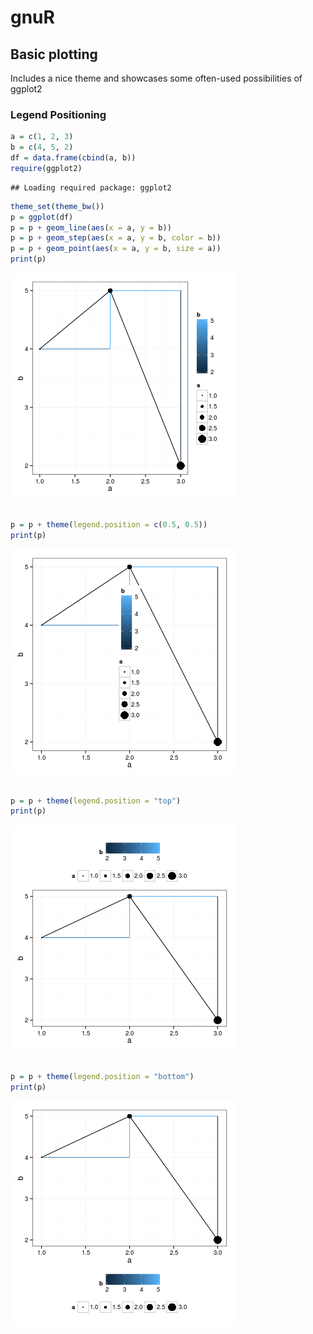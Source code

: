 gnuR
====

Basic plotting
--------------
Includes a nice theme and showcases some often-used possibilities of ggplot2 

### Legend Positioning


```r
a = c(1, 2, 3)
b = c(4, 5, 2)
df = data.frame(cbind(a, b))
require(ggplot2)
```

```
## Loading required package: ggplot2
```

```r
theme_set(theme_bw())
p = ggplot(df)
p = p + geom_line(aes(x = a, y = b))
p = p + geom_step(aes(x = a, y = b, color = b))
p = p + geom_point(aes(x = a, y = b, size = a))
print(p)
```

![plot of chunk test](figure/test1.png) 

```r

p = p + theme(legend.position = c(0.5, 0.5))
print(p)
```

![plot of chunk test](figure/test2.png) 

```r

p = p + theme(legend.position = "top")
print(p)
```

![plot of chunk test](figure/test3.png) 

```r

p = p + theme(legend.position = "bottom")
print(p)
```

![plot of chunk test](figure/test4.png) 





